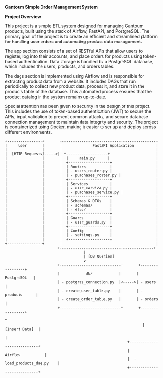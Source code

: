 **Gantoum Simple Order Management System**

**Project Overview**

This project is a simple ETL system designed for managing Gantoum products, built using the stack of Airflow, FastAPI, and PostgreSQL. The primary goal of the project is to create an efficient and streamlined platform for handling user orders and automating product data management.

The app section consists of a set of RESTful APIs that allow users to register, log into their accounts, and place orders for products using token-based authentication. Data storage is handled by a PostgreSQL database, which includes the users, products, and orders tables.

The dags section is implemented using Airflow and is responsible for extracting product data from a website. It includes DAGs that run periodically to collect new product data, process it, and store it in the products table of the database. This automated process ensures that the product catalog in the system remains up-to-date.

Special attention has been given to security in the design of this project. This includes the use of token-based authentication (JWT) to secure the APIs, input validation to prevent common attacks, and secure database connection management to maintain data integrity and security. The project is containerized using Docker, making it easier to set up and deploy across different environments.


```
+----------------+       +-------------------------------------------+
|     User       |       |              FastAPI Application          |
|                |       |                                           |
|  [HTTP Requests]----->|  +-------------------+                     |
|                |       |  |     main.py      |                     |
|                |       |  +-------------------+                    |
|                |       |  | Routers           |                    |
|                |       |  | - users_router.py |                    |
|                |       |  | - purchases_router.py |                |
|                |       |  +-------------------+                    |
|                |       |  | Services          |                    |
|                |       |  | - user_service.py |                    |
|                |       |  | - purchases_service.py |               |
|                |       |  +-------------------+                    |
|                |       |  | Schemas & DTOs    |                    |
|                |       |  | - schemas/        |                    |
|                |       |  | - dtos/           |                    |
|                |       |  +-------------------+                    |
|                |       |  | Guards            |                    |
|                |       |  | - user_guards.py  |                    |
|                |       |  +-------------------+                    |
|                |       |  | Config            |                    |
|                |       |  | - settings.py     |                    |
|                |       |  +-------------------+                    |
+----------------+       |                                           |
                        +-------------------------------------------+
                                    |
                                    | [DB Queries]
                                    v
                        +----------------------------+       +-----------------+
                        |            db/            |       |    PostgreSQL   |
                        | - postgres_connection.py  |<----->| - users         |
                        | - create_user_table.py    |       | - products      |
                        | - create_order_table.py   |       | - orders        |
                        +----------------------------+       +-----------------+
                                                                      ^
                                                               | [Insert Data]  |
                                                                      |
                                                        +----------------------------+
                                                        |          Airflow           |
                                                        |  - load_products_dag.py    |
                                                        +----------------------------+    
```
